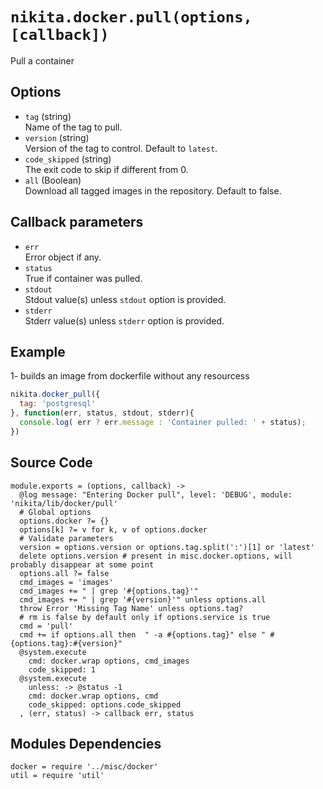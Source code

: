 
# `nikita.docker.pull(options, [callback])`

Pull a container

## Options

* `tag` (string)   
  Name of the tag to pull.   
* `version` (string)   
  Version of the tag to control.  Default to `latest`.   
* `code_skipped` (string)   
  The exit code to skip if different from 0.   
* `all` (Boolean)   
  Download all tagged images in the repository.  Default to false.   

## Callback parameters

* `err`   
  Error object if any.
* `status`   
  True if container was pulled.
* `stdout`   
  Stdout value(s) unless `stdout` option is provided.
* `stderr`   
  Stderr value(s) unless `stderr` option is provided.

## Example

1- builds an image from dockerfile without any resourcess

```javascript
nikita.docker_pull({
  tag: 'postgresql'
}, function(err, status, stdout, stderr){
  console.log( err ? err.message : 'Container pulled: ' + status);
})
```

## Source Code

    module.exports = (options, callback) ->
      @log message: "Entering Docker pull", level: 'DEBUG', module: 'nikita/lib/docker/pull'
      # Global options
      options.docker ?= {}
      options[k] ?= v for k, v of options.docker
      # Validate parameters
      version = options.version or options.tag.split(':')[1] or 'latest'
      delete options.version # present in misc.docker.options, will probably disappear at some point
      options.all ?= false
      cmd_images = 'images'
      cmd_images += " | grep '#{options.tag}'"
      cmd_images += " | grep '#{version}'" unless options.all
      throw Error 'Missing Tag Name' unless options.tag?
      # rm is false by default only if options.service is true
      cmd = 'pull'
      cmd += if options.all then  " -a #{options.tag}" else " #{options.tag}:#{version}"
      @system.execute
        cmd: docker.wrap options, cmd_images
        code_skipped: 1
      @system.execute
        unless: -> @status -1
        cmd: docker.wrap options, cmd
        code_skipped: options.code_skipped
      , (err, status) -> callback err, status

## Modules Dependencies


    docker = require '../misc/docker'
    util = require 'util'
